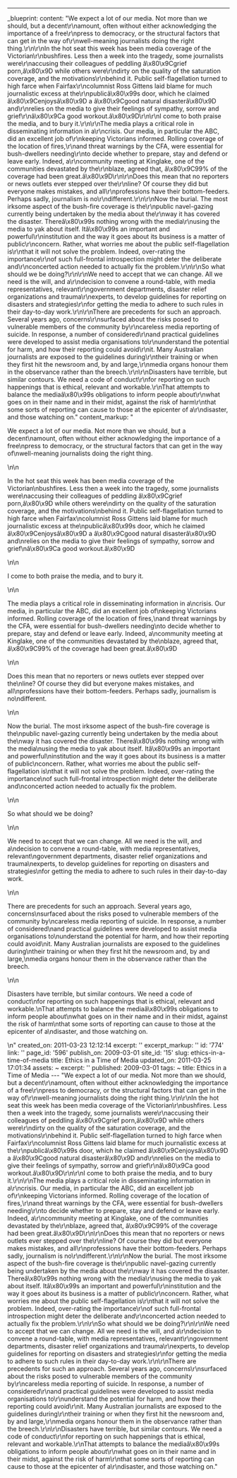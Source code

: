 ---
_blueprint:
  content: "We expect a lot of our media. Not more than we should, but a decent\r\namount,
    often without either acknowledging the importance of a free\r\npress to democracy,
    or the structural factors that can get in the way of\r\nwell-meaning journalists
    doing the right thing.\r\n\r\nIn the hot seat this week has been media coverage
    of the Victorian\r\nbushfires. Less then a week into the tragedy, some journalists
    were\r\naccusing their colleagues of peddling â\x80\x9Cgrief porn,â\x80\x9D while
    others were\r\ndirty on the quality of the saturation coverage, and the motivations\r\nbehind
    it. Public self-flagellation turned to high farce when Fairfax\r\ncolumnist Ross
    Gittens laid blame for much journalistic excess at the\r\npublicâ\x80\x99s door,
    which he claimed â\x80\x9Cenjoysâ\x80\x9D a â\x80\x9Cgood natural disasterâ\x80\x9D
    and\r\nrelies on the media to give their feelings of sympathy, sorrow and grief\r\nâ\x80\x9Ca
    good workout.â\x80\x9D\r\n\r\nI come to both praise the media, and to bury it.\r\n\r\nThe
    media plays a critical role in disseminating information in a\r\ncrisis. Our media,
    in particular the ABC, did an excellent job of\r\nkeeping Victorians informed.
    Rolling coverage of the location of fires,\r\nand threat warnings by the CFA,
    were essential for bush-dwellers needing\r\nto decide whether to prepare, stay
    and defend or leave early. Indeed, a\r\ncommunity meeting at Kinglake, one of
    the communities devastated by the\r\nblaze, agreed that, â\x80\x9C99% of the coverage
    had been great.â\x80\x9D\r\n\r\nDoes this mean that no reporters or news outlets
    ever stepped over the\r\nline? Of course they did but everyone makes mistakes,
    and all\r\nprofessions have their bottom-feeders. Perhaps sadly, journalism is
    no\r\ndifferent.\r\n\r\nNow the burial. The most irksome aspect of the bush-fire
    coverage is the\r\npublic navel-gazing currently being undertaken by the media
    about the\r\nway it has covered the disaster. Thereâ\x80\x99s nothing wrong with
    the media\r\nusing the media to yak about itself. Itâ\x80\x99s an important and
    powerful\r\ninstitution and the way it goes about its business is a matter of
    public\r\nconcern. Rather, what worries me about the public self-flagellation
    is\r\nthat it will not solve the problem. Indeed, over-rating the importance\r\nof
    such full-frontal introspection might deter the deliberate and\r\nconcerted action
    needed to actually fix the problem.\r\n\r\nSo what should we be doing?\r\n\r\nWe
    need to accept that we can change. All we need is the will, and a\r\ndecision
    to convene a round-table, with media representatives, relevant\r\ngovernment departments,
    disaster relief organizations and trauma\r\nexperts, to develop guidelines for
    reporting on disasters and strategies\r\nfor getting the media to adhere to such
    rules in their day-to-day work.\r\n\r\nThere are precedents for such an approach.
    Several years ago, concerns\r\nsurfaced about the risks posed to vulnerable members
    of the community by\r\ncareless media reporting of suicide. In response, a number
    of considered\r\nand practical guidelines were developed to assist media organisations
    to\r\nunderstand the potential for harm, and how their reporting could avoid\r\nit.
    Many Australian journalists are exposed to the guidelines during\r\ntheir training
    or when they first hit the newsroom and, by and large,\r\nmedia organs honour
    them in the observance rather than the breech.\r\n\r\nDisasters have terrible,
    but similar contours. We need a code of conduct\r\nfor reporting on such happenings
    that is ethical, relevant and workable.\r\nThat attempts to balance the mediaâ\x80\x99s
    obligations to inform people about\r\nwhat goes on in their name and in their
    midst, against the risk of harm\r\nthat some sorts of reporting can cause to those
    at the epicenter of a\r\ndisaster, and those watching on."
  content_markup: "<p>We expect a lot of our media. Not more than we should, but a
    decent\namount, often without either acknowledging the importance of a free\npress
    to democracy, or the structural factors that can get in the way of\nwell-meaning
    journalists doing the right thing.</p>\n\n<p>In the hot seat this week has been
    media coverage of the Victorian\nbushfires. Less then a week into the tragedy,
    some journalists were\naccusing their colleagues of peddling â\x80\x9Cgrief porn,â\x80\x9D
    while others were\ndirty on the quality of the saturation coverage, and the motivations\nbehind
    it. Public self-flagellation turned to high farce when Fairfax\ncolumnist Ross
    Gittens laid blame for much journalistic excess at the\npublicâ\x80\x99s door,
    which he claimed â\x80\x9Cenjoysâ\x80\x9D a â\x80\x9Cgood natural disasterâ\x80\x9D
    and\nrelies on the media to give their feelings of sympathy, sorrow and grief\nâ\x80\x9Ca
    good workout.â\x80\x9D</p>\n\n<p>I come to both praise the media, and to bury
    it.</p>\n\n<p>The media plays a critical role in disseminating information in
    a\ncrisis. Our media, in particular the ABC, did an excellent job of\nkeeping
    Victorians informed. Rolling coverage of the location of fires,\nand threat warnings
    by the CFA, were essential for bush-dwellers needing\nto decide whether to prepare,
    stay and defend or leave early. Indeed, a\ncommunity meeting at Kinglake, one
    of the communities devastated by the\nblaze, agreed that, â\x80\x9C99% of the
    coverage had been great.â\x80\x9D</p>\n\n<p>Does this mean that no reporters or
    news outlets ever stepped over the\nline? Of course they did but everyone makes
    mistakes, and all\nprofessions have their bottom-feeders. Perhaps sadly, journalism
    is no\ndifferent.</p>\n\n<p>Now the burial. The most irksome aspect of the bush-fire
    coverage is the\npublic navel-gazing currently being undertaken by the media about
    the\nway it has covered the disaster. Thereâ\x80\x99s nothing wrong with the media\nusing
    the media to yak about itself. Itâ\x80\x99s an important and powerful\ninstitution
    and the way it goes about its business is a matter of public\nconcern. Rather,
    what worries me about the public self-flagellation is\nthat it will not solve
    the problem. Indeed, over-rating the importance\nof such full-frontal introspection
    might deter the deliberate and\nconcerted action needed to actually fix the problem.</p>\n\n<p>So
    what should we be doing?</p>\n\n<p>We need to accept that we can change. All we
    need is the will, and a\ndecision to convene a round-table, with media representatives,
    relevant\ngovernment departments, disaster relief organizations and trauma\nexperts,
    to develop guidelines for reporting on disasters and strategies\nfor getting the
    media to adhere to such rules in their day-to-day work.</p>\n\n<p>There are precedents
    for such an approach. Several years ago, concerns\nsurfaced about the risks posed
    to vulnerable members of the community by\ncareless media reporting of suicide.
    In response, a number of considered\nand practical guidelines were developed to
    assist media organisations to\nunderstand the potential for harm, and how their
    reporting could avoid\nit. Many Australian journalists are exposed to the guidelines
    during\ntheir training or when they first hit the newsroom and, by and large,\nmedia
    organs honour them in the observance rather than the breech.</p>\n\n<p>Disasters
    have terrible, but similar contours. We need a code of conduct\nfor reporting
    on such happenings that is ethical, relevant and workable.\nThat attempts to balance
    the mediaâ\x80\x99s obligations to inform people about\nwhat goes on in their
    name and in their midst, against the risk of harm\nthat some sorts of reporting
    can cause to those at the epicenter of a\ndisaster, and those watching on.</p>\n"
  created_on: 2011-03-23 12:12:14
  excerpt: ''
  excerpt_markup: ''
  id: '774'
  link: ''
  page_id: '596'
  publish_on: 2009-03-01
  site_id: '15'
  slug: ethics-in-a-time-of-media
  title: Ethics in a Time of Media
  updated_on: 2011-03-25 17:01:34
assets: ~
excerpt: ''
published: 2009-03-01
tags: ~
title: Ethics in a Time of Media
--- "We expect a lot of our media. Not more than we should, but a decent\r\namount,
  often without either acknowledging the importance of a free\r\npress to democracy,
  or the structural factors that can get in the way of\r\nwell-meaning journalists
  doing the right thing.\r\n\r\nIn the hot seat this week has been media coverage
  of the Victorian\r\nbushfires. Less then a week into the tragedy, some journalists
  were\r\naccusing their colleagues of peddling â\x80\x9Cgrief porn,â\x80\x9D while
  others were\r\ndirty on the quality of the saturation coverage, and the motivations\r\nbehind
  it. Public self-flagellation turned to high farce when Fairfax\r\ncolumnist Ross
  Gittens laid blame for much journalistic excess at the\r\npublicâ\x80\x99s door,
  which he claimed â\x80\x9Cenjoysâ\x80\x9D a â\x80\x9Cgood natural disasterâ\x80\x9D
  and\r\nrelies on the media to give their feelings of sympathy, sorrow and grief\r\nâ\x80\x9Ca
  good workout.â\x80\x9D\r\n\r\nI come to both praise the media, and to bury it.\r\n\r\nThe
  media plays a critical role in disseminating information in a\r\ncrisis. Our media,
  in particular the ABC, did an excellent job of\r\nkeeping Victorians informed. Rolling
  coverage of the location of fires,\r\nand threat warnings by the CFA, were essential
  for bush-dwellers needing\r\nto decide whether to prepare, stay and defend or leave
  early. Indeed, a\r\ncommunity meeting at Kinglake, one of the communities devastated
  by the\r\nblaze, agreed that, â\x80\x9C99% of the coverage had been great.â\x80\x9D\r\n\r\nDoes
  this mean that no reporters or news outlets ever stepped over the\r\nline? Of course
  they did but everyone makes mistakes, and all\r\nprofessions have their bottom-feeders.
  Perhaps sadly, journalism is no\r\ndifferent.\r\n\r\nNow the burial. The most irksome
  aspect of the bush-fire coverage is the\r\npublic navel-gazing currently being undertaken
  by the media about the\r\nway it has covered the disaster. Thereâ\x80\x99s nothing
  wrong with the media\r\nusing the media to yak about itself. Itâ\x80\x99s an important
  and powerful\r\ninstitution and the way it goes about its business is a matter of
  public\r\nconcern. Rather, what worries me about the public self-flagellation is\r\nthat
  it will not solve the problem. Indeed, over-rating the importance\r\nof such full-frontal
  introspection might deter the deliberate and\r\nconcerted action needed to actually
  fix the problem.\r\n\r\nSo what should we be doing?\r\n\r\nWe need to accept that
  we can change. All we need is the will, and a\r\ndecision to convene a round-table,
  with media representatives, relevant\r\ngovernment departments, disaster relief
  organizations and trauma\r\nexperts, to develop guidelines for reporting on disasters
  and strategies\r\nfor getting the media to adhere to such rules in their day-to-day
  work.\r\n\r\nThere are precedents for such an approach. Several years ago, concerns\r\nsurfaced
  about the risks posed to vulnerable members of the community by\r\ncareless media
  reporting of suicide. In response, a number of considered\r\nand practical guidelines
  were developed to assist media organisations to\r\nunderstand the potential for
  harm, and how their reporting could avoid\r\nit. Many Australian journalists are
  exposed to the guidelines during\r\ntheir training or when they first hit the newsroom
  and, by and large,\r\nmedia organs honour them in the observance rather than the
  breech.\r\n\r\nDisasters have terrible, but similar contours. We need a code of
  conduct\r\nfor reporting on such happenings that is ethical, relevant and workable.\r\nThat
  attempts to balance the mediaâ\x80\x99s obligations to inform people about\r\nwhat
  goes on in their name and in their midst, against the risk of harm\r\nthat some
  sorts of reporting can cause to those at the epicenter of a\r\ndisaster, and those
  watching on."
